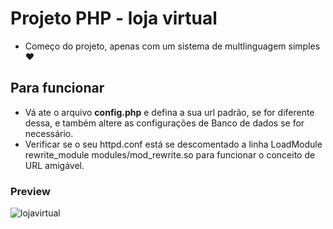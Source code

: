  # Projeto PHP - loja virtual
 - Começo do projeto, apenas com um sistema de multlinguagem simples :heart:

 ## Para funcionar
 - Vá ate o arquivo <b>config.php</b> e defina a sua url padrão, se for diferente dessa, e também altere as configurações de Banco de dados se for necessário.
 - Verificar se o seu httpd.conf está se descomentado a linha LoadModule rewrite_module modules/mod_rewrite.so para funcionar o conceito de URL amigável.
 
 
### Preview
![lojavirtual](https://user-images.githubusercontent.com/31348487/64361007-0d0c9e00-cfe2-11e9-9a6f-70e7582a552e.png)

